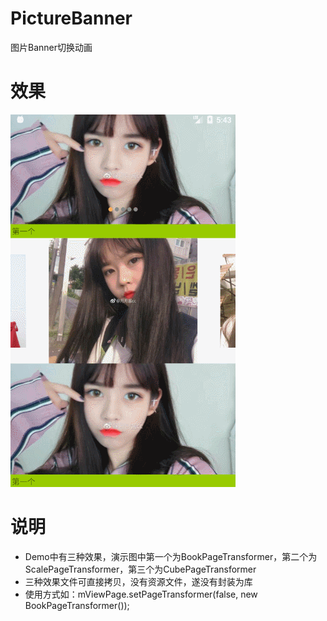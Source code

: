 # PictureBanner
图片Banner切换动画

# 效果
![](https://github.com/WernerZeiss/PictureBanner/blob/master/screenshot/GIF.gif)

# 说明

* Demo中有三种效果，演示图中第一个为BookPageTransformer，第二个为ScalePageTransformer，第三个为CubePageTransformer
* 三种效果文件可直接拷贝，没有资源文件，遂没有封装为库
* 使用方式如：mViewPage.setPageTransformer(false, new BookPageTransformer());
